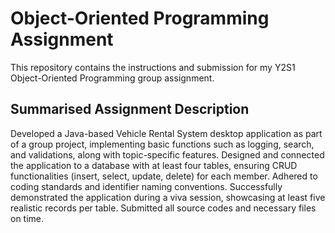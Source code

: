 # Object-Oriented Programming Assignment
This repository contains the instructions and submission for my Y2S1 Object-Oriented Programming group assignment.

## Summarised Assignment Description
Developed a Java-based Vehicle Rental System desktop application as part of a group project, implementing basic functions such as logging, search, and validations, along with topic-specific features. Designed and connected the application to a database with at least four tables, ensuring CRUD functionalities (insert, select, update, delete) for each member. Adhered to coding standards and identifier naming conventions. Successfully demonstrated the application during a viva session, showcasing at least five realistic records per table. Submitted all source codes and necessary files on time.
